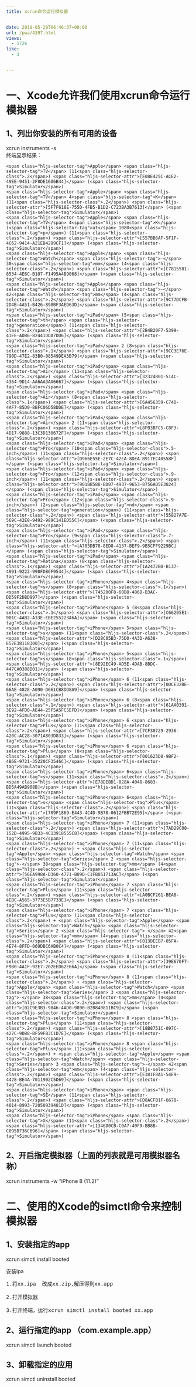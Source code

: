 ```yaml
---
title: xcrun命令运行模拟器


date: 2019-05-28T06:46:37+00:00
url: /pwa/4397.html
views:
  - 1726
like:
  - 3


---
```

<div>
  <h1>
    一、Xcode允许我们使用xcrun命令运行模拟器
  </h1>
  
  <h2>
    1、列出你安装的所有可用的设备
  </h2>
  
  <p>
    xcrun instruments -s<br /> 终端显示结果：
  </p>
  
  <pre class="hljs css"><code class="css">&lt;span class="hljs-selector-tag">Apple&lt;/span> &lt;span class="hljs-selector-tag">TV&lt;/span> (11&lt;span class="hljs-selector-class">.2&lt;/span>) &lt;span class="hljs-selector-attr">[E08E425C-ACE2-49EE-9451-2F8DE1606B44]&lt;/span> (&lt;span class="hljs-selector-tag">Simulator&lt;/span>)
&lt;span class="hljs-selector-tag">Apple&lt;/span> &lt;span class="hljs-selector-tag">TV&lt;/span> 4&lt;span class="hljs-selector-tag">K&lt;/span> (11&lt;span class="hljs-selector-class">.2&lt;/span>) &lt;span class="hljs-selector-attr">[5F7F618E-755D-4FB5-B1D2-C723BA3B7613]&lt;/span> (&lt;span class="hljs-selector-tag">Simulator&lt;/span>)
&lt;span class="hljs-selector-tag">Apple&lt;/span> &lt;span class="hljs-selector-tag">TV&lt;/span> 4&lt;span class="hljs-selector-tag">K&lt;/span> (&lt;span class="hljs-selector-tag">at&lt;/span> 1080&lt;span class="hljs-selector-tag">p&lt;/span>) (11&lt;span class="hljs-selector-class">.2&lt;/span>) &lt;span class="hljs-selector-attr">[557BB6AF-5F1F-4C62-9414-A21EB4289CF1]&lt;/span> (&lt;span class="hljs-selector-tag">Simulator&lt;/span>)
&lt;span class="hljs-selector-tag">Apple&lt;/span> &lt;span class="hljs-selector-tag">Watch&lt;/span> &lt;span class="hljs-selector-tag">-&lt;/span> 38&lt;span class="hljs-selector-tag">mm&lt;/span> (4&lt;span class="hljs-selector-class">.2&lt;/span>) &lt;span class="hljs-selector-attr">[C7815581-8534-4E6C-B107-F1495A4B9068]&lt;/span> (&lt;span class="hljs-selector-tag">Simulator&lt;/span>)
&lt;span class="hljs-selector-tag">Apple&lt;/span> &lt;span class="hljs-selector-tag">Watch&lt;/span> &lt;span class="hljs-selector-tag">-&lt;/span> 42&lt;span class="hljs-selector-tag">mm&lt;/span> (4&lt;span class="hljs-selector-class">.2&lt;/span>) &lt;span class="hljs-selector-attr">[9C77DCFB-2D4B-4A51-B426-898BF3AED63D]&lt;/span> (&lt;span class="hljs-selector-tag">Simulator&lt;/span>)
&lt;span class="hljs-selector-tag">iPad&lt;/span> (5&lt;span class="hljs-selector-tag">th&lt;/span> &lt;span class="hljs-selector-tag">generation&lt;/span>) (11&lt;span class="hljs-selector-class">.2&lt;/span>) &lt;span class="hljs-selector-attr">[2B4B20F7-5399-41EE-ADB6-82441DDA7DD6]&lt;/span> (&lt;span class="hljs-selector-tag">Simulator&lt;/span>)
&lt;span class="hljs-selector-tag">iPad&lt;/span> 2 (8&lt;span class="hljs-selector-class">.1&lt;/span>) &lt;span class="hljs-selector-attr">[9CC3E76E-790D-47E2-83B0-08549DEA5B79]&lt;/span> (&lt;span class="hljs-selector-tag">Simulator&lt;/span>)
&lt;span class="hljs-selector-tag">iPad&lt;/span> &lt;span class="hljs-selector-tag">Air&lt;/span> (11&lt;span class="hljs-selector-class">.2&lt;/span>) &lt;span class="hljs-selector-attr">[32324B01-514C-4364-9D14-AA6AA3AA6667]&lt;/span> (&lt;span class="hljs-selector-tag">Simulator&lt;/span>)
&lt;span class="hljs-selector-tag">iPad&lt;/span> &lt;span class="hljs-selector-tag">Air&lt;/span> (8&lt;span class="hljs-selector-class">.1&lt;/span>) &lt;span class="hljs-selector-attr">[6A456359-C74D-4AF7-85D0-8BFC06D58DDE]&lt;/span> (&lt;span class="hljs-selector-tag">Simulator&lt;/span>)
&lt;span class="hljs-selector-tag">iPad&lt;/span> &lt;span class="hljs-selector-tag">Air&lt;/span> 2 (11&lt;span class="hljs-selector-class">.2&lt;/span>) &lt;span class="hljs-selector-attr">[8FB3BFC5-C8F3-4D17-9888-13C3D130672F]&lt;/span> (&lt;span class="hljs-selector-tag">Simulator&lt;/span>)
&lt;span class="hljs-selector-tag">iPad&lt;/span> &lt;span class="hljs-selector-tag">Pro&lt;/span> (10&lt;span class="hljs-selector-class">.5-inch&lt;/span>) (11&lt;span class="hljs-selector-class">.2&lt;/span>) &lt;span class="hljs-selector-attr">[D966E55E-2E7C-42EA-8DEA-B917EC40558F]&lt;/span> (&lt;span class="hljs-selector-tag">Simulator&lt;/span>)
&lt;span class="hljs-selector-tag">iPad&lt;/span> &lt;span class="hljs-selector-tag">Pro&lt;/span> (12&lt;span class="hljs-selector-class">.9-inch&lt;/span>) (11&lt;span class="hljs-selector-class">.2&lt;/span>) &lt;span class="hljs-selector-attr">[901BB588-BD07-4937-9653-8756A05E3824]&lt;/span> (&lt;span class="hljs-selector-tag">Simulator&lt;/span>)
&lt;span class="hljs-selector-tag">iPad&lt;/span> &lt;span class="hljs-selector-tag">Pro&lt;/span> (12&lt;span class="hljs-selector-class">.9-inch&lt;/span>) (2&lt;span class="hljs-selector-tag">nd&lt;/span> &lt;span class="hljs-selector-tag">generation&lt;/span>) (11&lt;span class="hljs-selector-class">.2&lt;/span>) &lt;span class="hljs-selector-attr">[55827A7E-569C-42E8-9492-989C141ED55C]&lt;/span> (&lt;span class="hljs-selector-tag">Simulator&lt;/span>)
&lt;span class="hljs-selector-tag">iPad&lt;/span> &lt;span class="hljs-selector-tag">Pro&lt;/span> (9&lt;span class="hljs-selector-class">.7-inch&lt;/span>) (11&lt;span class="hljs-selector-class">.2&lt;/span>) &lt;span class="hljs-selector-attr">[A705DB78-8ED8-4137-BEF9-9B5CFF9229BC]&lt;/span> (&lt;span class="hljs-selector-tag">Simulator&lt;/span>)
&lt;span class="hljs-selector-tag">iPad&lt;/span> &lt;span class="hljs-selector-tag">Retina&lt;/span> (8&lt;span class="hljs-selector-class">.1&lt;/span>) &lt;span class="hljs-selector-attr">[1A2472B0-B137-4991-9222-990FDB6F9544]&lt;/span> (&lt;span class="hljs-selector-tag">Simulator&lt;/span>)
&lt;span class="hljs-selector-tag">iPhone&lt;/span> 4&lt;span class="hljs-selector-tag">s&lt;/span> (8&lt;span class="hljs-selector-class">.1&lt;/span>) &lt;span class="hljs-selector-attr">[745200F8-60B8-486B-B3AC-DD59F2DBD997]&lt;/span> (&lt;span class="hljs-selector-tag">Simulator&lt;/span>)
&lt;span class="hljs-selector-tag">iPhone&lt;/span> 5 (8&lt;span class="hljs-selector-class">.1&lt;/span>) &lt;span class="hljs-selector-attr">[C66205E1-901C-4AB2-A33E-EBE255223A6A]&lt;/span> (&lt;span class="hljs-selector-tag">Simulator&lt;/span>)
&lt;span class="hljs-selector-tag">iPhone&lt;/span> 5&lt;span class="hljs-selector-tag">s&lt;/span> (11&lt;span class="hljs-selector-class">.2&lt;/span>) &lt;span class="hljs-selector-attr">[D28C05B3-75D0-4A3D-A638-E57E38118300]&lt;/span> (&lt;span class="hljs-selector-tag">Simulator&lt;/span>)
&lt;span class="hljs-selector-tag">iPhone&lt;/span> 5&lt;span class="hljs-selector-tag">s&lt;/span> (8&lt;span class="hljs-selector-class">.1&lt;/span>) &lt;span class="hljs-selector-attr">[8E92EC49-AD5E-4DAB-8BDC-447CA0388D01]&lt;/span> (&lt;span class="hljs-selector-tag">Simulator&lt;/span>)
&lt;span class="hljs-selector-tag">iPhone&lt;/span> 6 (11&lt;span class="hljs-selector-class">.2&lt;/span>) &lt;span class="hljs-selector-attr">[0DCE32BE-66AE-482E-A090-D661CB8DD8A9]&lt;/span> (&lt;span class="hljs-selector-tag">Simulator&lt;/span>)
&lt;span class="hljs-selector-tag">iPhone&lt;/span> 6 (8&lt;span class="hljs-selector-class">.1&lt;/span>) &lt;span class="hljs-selector-attr">[61AA0391-3E92-4FD0-AE44-25F5A5FC5EFD]&lt;/span> (&lt;span class="hljs-selector-tag">Simulator&lt;/span>)
&lt;span class="hljs-selector-tag">iPhone&lt;/span> 6 &lt;span class="hljs-selector-tag">Plus&lt;/span> (11&lt;span class="hljs-selector-class">.2&lt;/span>) &lt;span class="hljs-selector-attr">[7CF30729-2936-420C-AC28-3071A803D833]&lt;/span> (&lt;span class="hljs-selector-tag">Simulator&lt;/span>)
&lt;span class="hljs-selector-tag">iPhone&lt;/span> 6 &lt;span class="hljs-selector-tag">Plus&lt;/span> (8&lt;span class="hljs-selector-class">.1&lt;/span>) &lt;span class="hljs-selector-attr">[001623D8-9BF2-4B6E-9721-35220CF3546C]&lt;/span> (&lt;span class="hljs-selector-tag">Simulator&lt;/span>)
&lt;span class="hljs-selector-tag">iPhone&lt;/span> 6&lt;span class="hljs-selector-tag">s&lt;/span> (11&lt;span class="hljs-selector-class">.2&lt;/span>) &lt;span class="hljs-selector-attr">[E78DEBD1-828A-4048-8683-BD5A49AB908B]&lt;/span> (&lt;span class="hljs-selector-tag">Simulator&lt;/span>)
&lt;span class="hljs-selector-tag">iPhone&lt;/span> 6&lt;span class="hljs-selector-tag">s&lt;/span> &lt;span class="hljs-selector-tag">Plus&lt;/span> (11&lt;span class="hljs-selector-class">.2&lt;/span>) &lt;span class="hljs-selector-attr">[709F1869-E443-4C4D-9B78-0612FBB72E95]&lt;/span> (&lt;span class="hljs-selector-tag">Simulator&lt;/span>)
&lt;span class="hljs-selector-tag">iPhone&lt;/span> 7 (11&lt;span class="hljs-selector-class">.2&lt;/span>) &lt;span class="hljs-selector-attr">[7AD29C08-152D-4995-9B33-4C13918555C8]&lt;/span> (&lt;span class="hljs-selector-tag">Simulator&lt;/span>)
&lt;span class="hljs-selector-tag">iPhone&lt;/span> 7 (11&lt;span class="hljs-selector-class">.2&lt;/span>) + &lt;span class="hljs-selector-tag">Apple&lt;/span> &lt;span class="hljs-selector-tag">Watch&lt;/span> &lt;span class="hljs-selector-tag">Series&lt;/span> 2 &lt;span class="hljs-selector-tag">-&lt;/span> 38&lt;span class="hljs-selector-tag">mm&lt;/span> (4&lt;span class="hljs-selector-class">.2&lt;/span>) &lt;span class="hljs-selector-attr">[56EA998A-D360-4771-B89D-C1FB051713AC]&lt;/span> (&lt;span class="hljs-selector-tag">Simulator&lt;/span>)
&lt;span class="hljs-selector-tag">iPhone&lt;/span> 7 &lt;span class="hljs-selector-tag">Plus&lt;/span> (11&lt;span class="hljs-selector-class">.2&lt;/span>) &lt;span class="hljs-selector-attr">[A0BCF261-BEA8-4EBC-A565-3773E5B7733E]&lt;/span> (&lt;span class="hljs-selector-tag">Simulator&lt;/span>)
&lt;span class="hljs-selector-tag">iPhone&lt;/span> 7 &lt;span class="hljs-selector-tag">Plus&lt;/span> (11&lt;span class="hljs-selector-class">.2&lt;/span>) + &lt;span class="hljs-selector-tag">Apple&lt;/span> &lt;span class="hljs-selector-tag">Watch&lt;/span> &lt;span class="hljs-selector-tag">Series&lt;/span> 2 &lt;span class="hljs-selector-tag">-&lt;/span> 42&lt;span class="hljs-selector-tag">mm&lt;/span> (4&lt;span class="hljs-selector-class">.2&lt;/span>) &lt;span class="hljs-selector-attr">[013DEEB7-05FA-4E74-8FFD-069DBC6AB0C4]&lt;/span> (&lt;span class="hljs-selector-tag">Simulator&lt;/span>)
&lt;span class="hljs-selector-tag">iPhone&lt;/span> 8 (11&lt;span class="hljs-selector-class">.2&lt;/span>) &lt;span class="hljs-selector-attr">[39E670F7-F9B0-4A1F-92E7-202EED62E66A]&lt;/span> (&lt;span class="hljs-selector-tag">Simulator&lt;/span>)
&lt;span class="hljs-selector-tag">iPhone&lt;/span> 8 (11&lt;span class="hljs-selector-class">.2&lt;/span>) + &lt;span class="hljs-selector-tag">Apple&lt;/span> &lt;span class="hljs-selector-tag">Watch&lt;/span> &lt;span class="hljs-selector-tag">Series&lt;/span> 3 &lt;span class="hljs-selector-tag">-&lt;/span> 38&lt;span class="hljs-selector-tag">mm&lt;/span> (4&lt;span class="hljs-selector-class">.2&lt;/span>) &lt;span class="hljs-selector-attr">[02C9E3B3-9846-4AD0-9890-B2B840811BC9]&lt;/span> (&lt;span class="hljs-selector-tag">Simulator&lt;/span>)
&lt;span class="hljs-selector-tag">iPhone&lt;/span> 8 &lt;span class="hljs-selector-tag">Plus&lt;/span> (11&lt;span class="hljs-selector-class">.2&lt;/span>) &lt;span class="hljs-selector-attr">[18B8751C-097C-427C-9DB8-BF59FB3C1D7E]&lt;/span> (&lt;span class="hljs-selector-tag">Simulator&lt;/span>)
&lt;span class="hljs-selector-tag">iPhone&lt;/span> 8 &lt;span class="hljs-selector-tag">Plus&lt;/span> (11&lt;span class="hljs-selector-class">.2&lt;/span>) + &lt;span class="hljs-selector-tag">Apple&lt;/span> &lt;span class="hljs-selector-tag">Watch&lt;/span> &lt;span class="hljs-selector-tag">Series&lt;/span> 3 &lt;span class="hljs-selector-tag">-&lt;/span> 42&lt;span class="hljs-selector-tag">mm&lt;/span> (4&lt;span class="hljs-selector-class">.2&lt;/span>) &lt;span class="hljs-selector-attr">[E381F8A1-54E9-4428-BE4A-7011902C5D69]&lt;/span> (&lt;span class="hljs-selector-tag">Simulator&lt;/span>)
&lt;span class="hljs-selector-tag">iPhone&lt;/span> &lt;span class="hljs-selector-tag">SE&lt;/span> (11&lt;span class="hljs-selector-class">.2&lt;/span>) &lt;span class="hljs-selector-attr">[D8ACFB1F-6678-4014-8993-72050939481D]&lt;/span> (&lt;span class="hljs-selector-tag">Simulator&lt;/span>)
&lt;span class="hljs-selector-tag">iPhone&lt;/span> &lt;span class="hljs-selector-tag">X&lt;/span> (11&lt;span class="hljs-selector-class">.2&lt;/span>) &lt;span class="hljs-selector-attr">[1346D0CB-C0A7-40F9-BB8B-C095B736C696]&lt;/span> (&lt;span class="hljs-selector-tag">Simulator&lt;/span>)
</code></pre>
  
  <h2>
    2、开启指定模拟器（上面的列表就是可用模拟器名称）
  </h2>
  
  <p>
    xcrun instruments -w &#8220;iPhone 8 (11.2)&#8221;
  </p>
  
  <h1>
    二、使用的Xcode的simctl命令来控制模拟器
  </h1>
  
  <h2>
    1、安装指定的app
  </h2>
  
  <p>
    xcrun simctl install booted <app路径>
  </p>
  
  <p>
    安装ipa
  </p>
  
  <pre class="EnlighterJSRAW" data-enlighter-language="null">1.将xx.ipa  改成xx.zip,解压得到xx.app

2.打开模拟器

3.打开终端，运行xcrun simctl install booted xx.app</pre>
  
  <h2>
    2、运行指定的app （com.example.app）
  </h2>
  
  <p>
    xcrun simctl launch booted <app identifier>
  </p>
  
  <h2>
    3、卸载指定的应用
  </h2>
  
  <p>
    xcrun simctl uninstall booted <app identifier>
  </p>
</div>